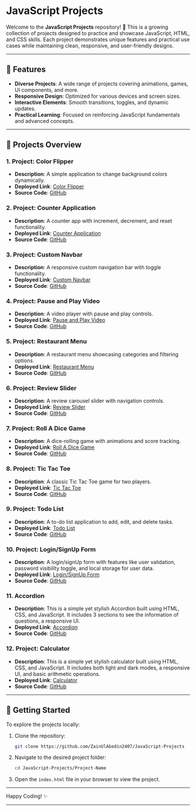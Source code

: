 # JavaScript Projects  

Welcome to the **JavaScript Projects** repository! 🎉 This is a growing collection of projects designed to practice and showcase JavaScript, HTML, and CSS skills. Each project demonstrates unique features and practical use cases while maintaining clean, responsive, and user-friendly designs.  

---  

## 🌟 **Features**  
- **Diverse Projects**: A wide range of projects covering animations, games, UI components, and more.  
- **Responsive Design**: Optimized for various devices and screen sizes.  
- **Interactive Elements**: Smooth transitions, toggles, and dynamic updates.  
- **Practical Learning**: Focused on reinforcing JavaScript fundamentals and advanced concepts.  

---  

## 📂 **Projects Overview**  

### 1. **Project: Color Flipper**  
- **Description**: A simple application to change background colors dynamically.  
- **Deployed Link**: [Color Flipper](https://color-flipper-pi.vercel.app/)  
- **Source Code**: [GitHub](./Color-Flipper)  

### 2. **Project: Counter Application**  
- **Description**: A counter app with increment, decrement, and reset functionality.  
- **Deployed Link**: [Counter Application](https://counter-application-dun.vercel.app/)  
- **Source Code**: [GitHub](./Counter-Application)  

### 3. **Project: Custom Navbar**  
- **Description**: A responsive custom navigation bar with toggle functionality.  
- **Deployed Link**: [Custom Navbar](https://custom-navbar-lovat.vercel.app/)  
- **Source Code**: [GitHub](./Custom-Navbar)  

### 4. **Project: Pause and Play Video**  
- **Description**: A video player with pause and play controls.  
- **Deployed Link**: [Pause and Play Video](https://pause-and-play.vercel.app/)  
- **Source Code**: [GitHub](./Pause-And-Play-Video)  

### 5. **Project: Restaurant Menu**  
- **Description**: A restaurant menu showcasing categories and filtering options.  
- **Deployed Link**: [Restaurant Menu](https://restaurant-menu-tau-henna.vercel.app/)  
- **Source Code**: [GitHub](./Restaurant-Menu)  

### 6. **Project: Review Slider**  
- **Description**: A review carousel slider with navigation controls.  
- **Deployed Link**: [Review Slider](https://review-slider-eosin.vercel.app/)  
- **Source Code**: [GitHub](./Review-Slider)  

### 7. **Project: Roll A Dice Game**  
- **Description**: A dice-rolling game with animations and score tracking.  
- **Deployed Link**: [Roll A Dice Game](https://roll-a-dice-game-eight.vercel.app/)  
- **Source Code**: [GitHub](./Roll-A-dice-Game)  

### 8. **Project: Tic Tac Toe**  
- **Description**: A classic Tic Tac Toe game for two players.  
- **Deployed Link**: [Tic Tac Toe](https://tic-tac-toe-rouge-omega-89.vercel.app/)  
- **Source Code**: [GitHub](./Tic-Tac-Toe)  

### 9. **Project: Todo List**  
- **Description**: A to-do list application to add, edit, and delete tasks.  
- **Deployed Link**: [Todo List](https://todo-list-kohl-psi.vercel.app/)  
- **Source Code**: [GitHub](./Todo-List)  

### 10. **Project: Login/SignUp Form**  
- **Description**: A login/signUp form with features like user validation, password visibility toggle, and local storage for user data. 
- **Deployed Link**: [Login/SignUp Form](https://authentication-form-sepia.vercel.app/login/login.html)  
- **Source Code**: [GitHub](./Login-Signup-Form)  

### 11. **Accordion**  
- **Description**: This is a simple yet stylish Accordion built using HTML, CSS, and JavaScript. It includes 3 sections to see the information of questions, a responsive UI.
- **Deployed Link**: [Accordion]()  
- **Source Code**: [GitHub](./Accordion)  

### 12. **Project: Calculator**  
- **Description**: This is a simple yet stylish calculator built using HTML, CSS, and JavaScript. It includes both light and dark modes, a responsive UI, and basic arithmetic operations.
- **Deployed Link**: [Calculator]()  
- **Source Code**: [GitHub](./Calculator)  


---  

## 🚀 **Getting Started**  
To explore the projects locally:  
1. Clone the repository:  
   ```bash  
   git clone https://github.com/ZainUlAbedin2407/JavaScript-Projects  
   ```  
2. Navigate to the desired project folder:  
   ```bash  
   cd JavaScript-Projects/Project-Name  
   ```  
3. Open the `index.html` file in your browser to view the project.  

---  

Happy Coding! ✨  

---